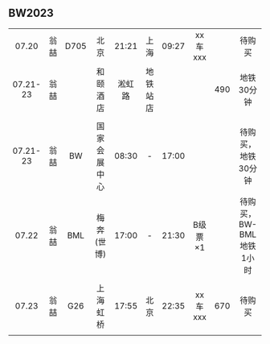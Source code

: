 ## BW2023

|        |      |      |            |       |        |       |         |      |      |
| :----: | :--: | :--: | :--------: | :---: |  :--:  | :---: | :-----: | :--: | :--: |
| 07.20  | 翁喆 | D705 |    北京    | 21:21 |  上海  | 09:27 | xx车xxx |      | 待购买 |
|07.21-23| 翁喆 |      |  和颐酒店  | 淞虹路|地铁站店|       |         |  490 | 地铁30分钟 |
|        |      |      |            |       |        |       |         |      |      |
|07.21-23| 翁喆 | BW   |国家会展中心| 08:30 |   -    | 17:00 |         |      | 待购买，地铁30分钟 |
| 07.22  | 翁喆 | BML  | 梅奔(世博) | 17:00 |   -    | 21:30 | B级票×1 |      | 待购买，BW-BML地铁1小时 |
|        |      |      |            |       |        |       |         |      |      |
| 07.23  | 翁喆 | G26  |  上海虹桥  | 17:55 |  北京  | 22:35 | xx车xxx |  670 | 待购买 |
|        |      |      |            |       |        |       |         |      |      |
